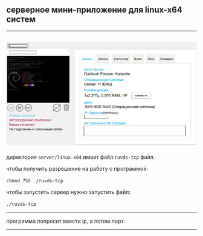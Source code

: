## серверное мини-приложение для linux-x64 систем
----------------------------------------
![](readme-screenshots/main.bmp)
----------------------------------------
директория ```server/linux-x64``` имеет файл ```ruvds-tcp``` файл.

чтобы получить разрешение на работу с программой:

```chmod 755 ./ruvds-tcp```

чтобы запустить сервер нужно запустить файл:

```./ruvds-tcp```

----------------------------------------

программа попросит ввести ip, а потом порт.

----------------------------------------
